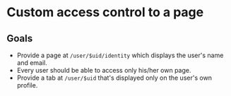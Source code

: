 Custom access control to a page
===============================

Goals
-----

- Provide a page at `/user/$uid/identity` which displays the user's name and email.
- Every user should be able to access only his/her own page.
- Provide a tab at `/user/$uid` that's displayed only on the user's own profile.
